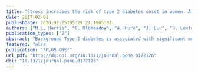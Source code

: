 ```yaml
---
title: "Stress increases the risk of type 2 diabetes onset in women: A 12-year longitudinal study using causal modelling"
date: 2017-02-01
publishDate: 2020-07-25T05:29:21.190519Z
authors: ["M.L. Harris", "C. Oldmeadow", "A. Hure", "J. Luu", "D. Loxton", "J. Attia"]
publication_types: ["2"]
abstract: "Background Type 2 diabetes is associated with significant morbidity and mortality. Modifiable risk factors have been found to contribute up to 60% of type 2 diabetes risk. However, type 2 diabetes continues to rise despite implementation of interventions based on traditional risk factors. There is a clear need to identify additional risk factors for chronic disease prevention. The aim of this study was to examine the relationship between perceived stress and type 2 diabetes onset, and partition the estimates into direct and indirect effects.   Methods and findings Women born in 1946–1951 (n = 12,844) completed surveys for the Australian Longitudinal Study on Women’s Health in 1998, 2001, 2004, 2007 and 2010. The total causal effect was estimated using logistic regression and marginal structural modelling. Controlled direct effects were estimated through conditioning in the regression model. A graded association was found between perceived stress and all mediators in the multivariate time lag analyses. A significant association was found between hypertension, as well as physical activity and body mass index, and diabetes, but not smoking or diet quality. Moderate/high stress levels were associated with a 2.3-fold increase in the odds of diabetes three years later, for the total estimated effect. Results were only slightly attenuated when the direct and indirect effects of perceived stress on diabetes were partitioned, with the mediators only explaining 10–20% of the excess variation in diabetes.   Conclusions Perceived stress is a strong risk factor for type 2 diabetes. The majority of the effect estimate of stress on diabetes risk is not mediated by the traditional risk factors of hypertension, physical activity, smoking, diet quality, and body mass index. This gives a new pathway for diabetes prevention trials and clinical practice."
featured: false
publication: "*PLOS ONE*"
url_pdf: "http://dx.doi.org/10.1371/journal.pone.0172126"
doi: "10.1371/journal.pone.0172126"
---
```


